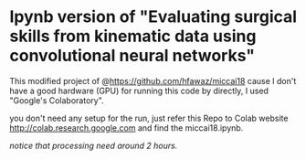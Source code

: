 # Ipynb version  of "Evaluating surgical skills from kinematic data using convolutional neural networks"

This modified project of @https://github.com/hfawaz/miccai18
cause I don't have a good hardware (GPU) for running this code by directly, I used "Google's Colaboratory".

you don't need any setup for the run, just refer this Repo to Colab website http://colab.research.google.com and find the miccai18.ipynb.

*notice that processing need around 2 hours.*

